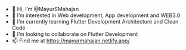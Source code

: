 - 👋 Hi, I’m @MayurSMahajan
- 👀 I’m interested in Web development, App development and WEB3.0
- 🌱 I’m currently learning Flutter Development Architecture and Clean Code
- 💞️ I’m looking to collaborate on Flutter Development
- 📫 Find me at https://mayurmahajan.netlify.app/

<!---
MayurSMahajan/MayurSMahajan is a ✨ special ✨ repository because its `README.md` (this file) appears on your GitHub profile.
You can click the Preview link to take a look at your changes.
--->
